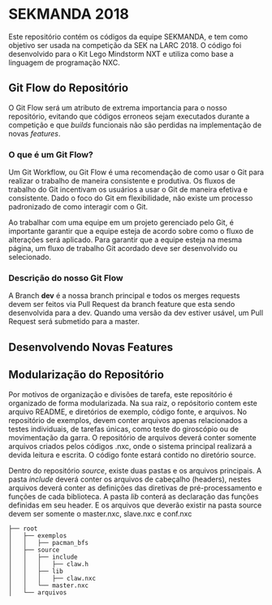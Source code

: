 # SEKMANDA 2018

Este repositório contém os códigos da equipe SEKMANDA, e tem como objetivo ser usada na competição da SEK na LARC 2018. O código foi desenvolvido para o Kit Lego Mindstorm NXT e utiliza como base a linguagem de programação NXC. 

## Git Flow do Repositório

O Git Flow será um atributo de extrema importancia para o nosso repositório, evitando que códigos erroneos sejam executados durante a competição e que _builds_ funcionais não são perdidas na implementação de novas _features_.

### O que é um Git Flow?

Um Git Workflow, ou Git Flow é uma recomendação de como usar o Git para realizar o trabalho de maneira consistente e produtiva. Os fluxos de trabalho do Git incentivam os usuários a usar o Git de maneira efetiva e consistente. Dado o foco do Git em flexibilidade, não existe um processo padronizado de como interagir com o Git.

Ao trabalhar com uma equipe em um projeto gerenciado pelo Git, é importante garantir que a equipe esteja de acordo sobre como o fluxo de alterações será aplicado. Para garantir que a equipe esteja na mesma página, um fluxo de trabalho Git acordado deve ser desenvolvido ou selecionado.

### Descrição do nosso Git Flow

A Branch **dev** é a nossa branch principal e todos os merges requests devem ser feitos via Pull Request da branch feature que esta sendo desenvolvida para a dev. Quando uma versão da dev estiver usável, um Pull Request será submetido para a master.

## Desenvolvendo Novas Features


## Modularização do Repositório

Por motivos de organização e divisões de tarefa, este repositório é organizado de forma modularizada. Na sua raiz, o repósitorio contem este arquivo README, e diretórios de exemplo, código fonte, e arquivos. No repositório de exemplos, devem conter arquivos apenas relacionados a testes individuais, de tarefas únicas, como teste do giroscópio ou de movimentação da garra. O repositório de arquivos deverá conter somente arquivos criados pelos códigos .nxc, onde o sistema principal realizará a devida leitura e escrita. O código fonte estará contido no diretório source.

Dentro do repositório _source_, existe duas pastas e os arquivos principais. A pasta _include_ deverá conter os arquivos de cabeçalho (headers), nestes arquivos deverá conter as definições das diretivas de pré-processamento e funções de cada biblioteca. A pasta _lib_ conterá as declaração das funções definidas em seu header. E os arquivos que deverão existir na pasta source devem ser somente o master.nxc, slave.nxc e conf.nxc

```
├── root
│   ├── exemplos
│   │   ├── pacman_bfs
│   ├── source
│   │   ├── include
│   │   │   ├── claw.h
│   │   ├── lib
│   │   │   ├── claw.nxc
│   │   └── master.nxc
│   └── arquivos
```
